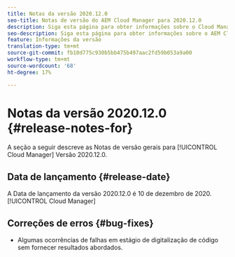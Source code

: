 ```yaml
---
title: Notas da versão 2020.12.0
seo-title: Notas de versão do AEM Cloud Manager para 2020.12.0
description: Siga esta página para obter informações sobre o Cloud Manager Versão 2020.12.0
seo-description: Siga esta página para obter informações sobre o AEM Cloud Manager Versão 2020.12.0
feature: Informações da versão
translation-type: tm+mt
source-git-commit: fb10d775c930b5bb475b497aac2fd59b053a9a00
workflow-type: tm+mt
source-wordcount: '68'
ht-degree: 17%

---
```


# Notas da versão 2020.12.0 {#release-notes-for}

A seção a seguir descreve as Notas de versão gerais para [!UICONTROL Cloud Manager] Versão 2020.12.0.

## Data de lançamento {#release-date}

A Data de lançamento da versão 2020.12.0 é 10 de dezembro de 2020.[!UICONTROL Cloud Manager]

## Correções de erros {#bug-fixes}

* Algumas ocorrências de falhas em estágio de digitalização de código sem fornecer resultados abordados.
